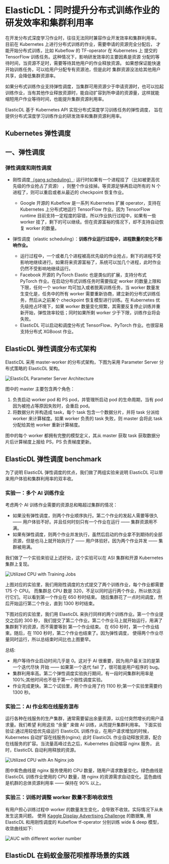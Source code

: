 # ElasticDL：同时提升分布式训练作业的研发效率和集群利用率

在开发分布式深度学习作业时，往往无法同时兼容作业开发效率和集群利用率。
目前在 Kubernetes 上进行分布式训练的作业，需要申请的资源完全分配后，
才能开始分布式训练，比如 Kubeflow 的 TF-operator 在 Kubernetes 上
提交的 TensorFlow 训练任务。这种情况下，影响研发效率的主要因素是资源
分配的等待时间，当资源不足时，需要等待其他用户的作业释放资源。
如果想保证能快速开始训练任务，可以给用户分配专有资源池，但是此时
集群资源没法给其他用户共享，会降低集群资源率。

如果分布式训练作业支持弹性调度，当集群可用资源少于申请资源时，也可以拉起
训练作业，当有其他作业释放资源时，能自动扩容到所申请的资源量，这样就能
缩短用户作业等待时间，也能提升集群资源利用率。

ElasticDL 基于 Kubernetes API 实现分布式深度学习训练任务的弹性调度，
旨在提供分布式深度学习训练作业的研发效率和集群资源利用率。


## Kubernetes 弹性调度

## 一、弹性调度

### 弹性调度和刚性调度

- 刚性调度[（gang scheduling）](https://en.wikipedia.org/wiki/Gang_scheduling): 运行时如果有一个进程挂了（比如被更高优先级的作业抢占了资源）
，则整个作业挂掉。等资源足够再启动所有的 N 个进程了，则可以重启或者从最近的 checkpoint 恢复作业。
  - Google 开源的 Kubeflow 是一系列 Kubernetes 扩展 operator，支持在 Kubernetes 上分布式地运行 TensorFlow 作业。因为 TensorFlow runtime 目前支持一定程度的容错，所以作业执行过程中，如果有一些 worker 挂了，剩下的可以继续。但在资源富裕的情况下，却不支持自动恢复 worker 的数量。

- 弹性调度（elastic scheduling）：**训练作业运行过程中，进程数量的变化不影响作业。**
  - 运行过程中，一个或者几个进程被高优先级的作业抢占，剩下的进程不受影响地继续进行。如果将来资源富裕了，系统可以加几个进程，此时作业仍然不受影响地继续运行。
  - Facebook 开源的 PyTorch Elastic 也是类似的扩展，支持分布式 PyTorch 作业。在启动分布式训练任务时需要指定 worker 的数量上限和下限，任何一个 worker 均可加入或者脱离训练任务，当 worker 数量发生变化是，任务中的所有 worker 需要重新协商，建立新的分布式训练任务，然后从之前某个 checkpoint 恢复模型进行训练。在 Kubernetes 优先级抢占环境下，如果 worker 数量变化频繁，其需要反复停止训练并重新开始，弹性效率较低；同时如果所剩 worker 少于下限，训练作业将会失败。
  - ElasticDL 可以启动和调度分布式 TensorFlow、PyTorch 作业。也很容易支持分布式 XGBoost 作业。

## ElasticDL 弹性调度分布式架构

ElasticDL 采用 master-worker 的分布式架构，下图为采用 Parameter Server 分布式策略的 ElasticDL 架构。

![ElasticDL Parameter Server Architecture](../figures/elasticdl_ps_architecture.jpg)

图中的 master 主要包含两个角色：

1. 负责启动 worker pod 和 PS pod，并管理所启动 pod 的生命周期，当有 pod 因为被抢占等原因失败时，会重启 pod。
1. 将数据分片并构造成 task，每个 task 包含一个数据分片，并将 task 分派给 worker 来计算梯度。如果 worker 负责的 task 失败，则 master 会将此 task 分配给其他 worker 重新计算梯度。

图中的每个 worker 都拥有完整的模型定义，其从 master 获取 task 获取数据分片后计算梯度上报给 PS，PS 负责梯度更新。

## ElasticDL 弹性调度 benchmark

为了说明 ElasticDL 弹性调度的优点，我们做了两组实验来说明 ElasticDL 可以带来用户体验和集群利用率的双丰收。

### 实验一：多个 AI 训练作业

考虑两个 AI 训练作业需要的资源总和略超过集群的情况：

- 如果没有弹性调度，则两个作业顺序执行。第二个作业的发起人需要等很久 —— 用户体验不好。并且任何时刻只有一个作业在运行 —— 集群资源用不满。
- 如果有弹性调度，则两个作业并发执行，虽然后启动的作业拿不到期待的全部资源，但是也马上就开始执行了 —— 用户体验好。因为两个作业并发 —— 集群被用满。

我们做了一个实验来验证上述好处，这个实验可以在 ASI 集群和开源 Kubernetes 集群上复现。

![Utilized CPU with Training Jobs](../figures/utilized_cpu_with_jobs.jpg)

上图对应的实验里，我们用刚性调度的方式提交了两个训练作业，每个作业都需要 175 个 CPU。
而集群总 CPU 数是 320，不足以同时运行两个作业，所以依次运行它们。可以看到第一个作业在 650 秒时结束。
随后集群花了一点时间调度，然后开始运行第二个作业，直到 1300 秒时结束。

下图对应的实验里，我们用 ElasticDL 来执行同样的两个训练作业。第一个作业提交之后的 300 秒，
我们提交了第二个作业。第二个作业⻢上就开始运行，用满了集群剩下的资源，而不需要等到 第一个作业结束。
在 650 秒时，第一个作业结束。随后，在 1100 秒时，第二个作业也结束了。因为弹性调度，
使得两个作业尽量同时运行，所以总结束时间比也上图要早。

总结:

- 用户等待作业启动时间几乎是 0。这对于 AI 很重要，因为用户最关注的是第一个迭代尽快 开始 —— 如果第一个迭代 fail 了，很可能是用户程序的 bug。
- 集群利用率高。第二个弹性调度实验执行期间，有一段时间集群利用率是 100%;其他时间也不低于第一个刚性调度实验。
- 作业完成更快。第二个试验里，两个作业用了约 1100 秒;第一个实验里需要约 1300 秒。

### 实验二：AI 作业和在线服务混布

运行各种在线服务的生产集群，通常需要留出余量资源，以应付突然增⻓的用户请求量。我们希望 利用这些 “余量” 来做 AI 训练，从而提升集群利用率。
下面实验验证:通过用较低优先级运行 ElasticDL 训练作业，在用户请求增加的时候，Kubernetes 自动扩容在线服务(nginx);
此时 ElasticDL 作业自动释放资源，配合在线服务的扩容。当流量高峰过去之后，Kubernetes 自动缩容 nginx 服务，
此时，ElasticDL 自动利用释放的资源。

![Utilized CPU with An Nginx job](../figures/utilized_cpu_with_nginx.jpg)

图中紫色曲线是 nginx 服务使用的 CPU 数量，随用户请求数量变化。绿色曲线是 ElasticDL 训练作业使用的 CPU 数量，随 nginx 的资源需求自动变化。蓝色曲线是机群的总体资源利用率 —— 保持在 90% 以上。

### 实验三：训练时调整 worker 数量不影响收敛性

有用户担心训练过程中 worker 的数量发生变化，会导致不收敛。实际情况下从未发生这类问题。
使用 [Kaggle Display Advertising Challenge](https://www.kaggle.com/c/criteo-display-ad-challenge) 的数据集,
用 ElasticDL 和用刚性调度的 Kubeflow tf-operator 分别训练 wide & deep 模型，收敛曲线如下:

![AUC with different worker number](../figures/auc_with_different_workers.jpg)

## ElasticDL 在蚂蚁金服花呗推荐场景的实践

